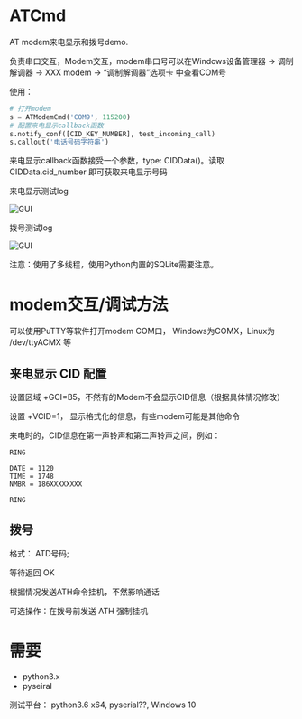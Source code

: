 # ATCmd

AT modem来电显示和拨号demo.

负责串口交互，Modem交互，modem串口号可以在Windows设备管理器 → 调制解调器 → XXX modem → “调制解调器”选项卡 中查看COM号

使用：

```python
# 打开modem
s = ATModemCmd('COM9', 115200)
# 配置来电显示callback函数
s.notify_conf([CID_KEY_NUMBER], test_incoming_call)
s.callout('电话号码字符串')
```

来电显示callback函数接受一个参数，type: CIDData()。读取 CIDData.cid_number 即可获取来电显示号码


来电显示测试log

![GUI](https://github.com/dot-osk/ATCmd/raw/master/doc/res/at-in.PNG)


拨号测试log

![GUI](https://github.com/dot-osk/ATCmd/raw/master/doc/res/at-out.PNG)



注意：使用了多线程，使用Python内置的SQLite需要注意。

# modem交互/调试方法

可以使用PuTTY等软件打开modem COM口， Windows为COMX，Linux为 /dev/ttyACMX 等

## 来电显示 CID 配置

设置区域 +GCI=B5，不然有的Modem不会显示CID信息（根据具体情况修改）

设置 +VCID=1， 显示格式化的信息，有些modem可能是其他命令

来电时的，CID信息在第一声铃声和第二声铃声之间，例如：

```text
RING

DATE = 1120
TIME = 1748
NMBR = 186XXXXXXXX

RING
```

## 拨号

格式： ATD号码;

等待返回 OK

根据情况发送ATH命令挂机，不然影响通话

可选操作：在拨号前发送 ATH 强制挂机



# 需要

 - python3.x
 - pyseiral

测试平台： python3.6 x64, pyserial??, Windows 10


